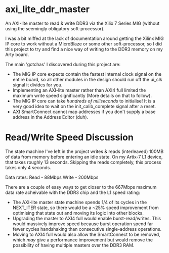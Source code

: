 # axi_lite_ddr_master
 An AXI-lite master to read & write DDR3 via the Xilix 7 Series MIG (without using the seemingly obligatory soft-processor).

 I was a bit miffed at the lack of documentation around getting the Xilinx MIG IP core to work without a MicroBlaze or some other soft-processor, so I did this project to try and find a nice way of writing to the DDR3 memory on my Arty board.

 The main 'gotchas' I discovered during this project are:
  - The MIG IP core expects contain the fastest internal clock signal on the entire board, so all other modules in the design should run off the ui_clk signal it divides for you.
  - Implementing an AXI-lite master rather than AXI4 full limited the maximum write speed significantly (More details on that to follow).
  - The MIG IP core can take *hundreds of miliseconds* to initialise! It is a very good idea to wait on the init_calib_complete signal after a reset.
  - AXI SmartConnect cannot map addresses if you don't supply a base address in the Address Editor (duh).

# Read/Write Speed Discussion
 The state machine I've left in the project writes & reads (interleaved) 100MB of data from memory before entering an idle state. On my Artix-7 L1 device, that takes roughly 13 seconds. Skipping the reads completely, this process takes only 4 seconds.

 Data rates:
  Read - 88Mbps
  Write - 200Mbps

 There are a couple of easy ways to get closer to the 667Mbps maximum data rate acheivable with the DDR3 chip and the L1 speed rating:
  - The AXI-lite master state machine spends 1/4 of its cycles in the NEXT_ITER state, so there would be a ~25% speed improvement from optimising that state out and moving its logic into other blocks.
  - Upgrading the master to AXI4 full would enable burst-read/writes. This would massively improve speed because burst operation spend far fewer cycles handshaking than consecutive single-address operations.
  - Moving to AXI4 full would also allow the SmartConnect to be removed, which *may* give a performance improvement but would remove the possibility of having multiple masters over the DDR3 RAM.
